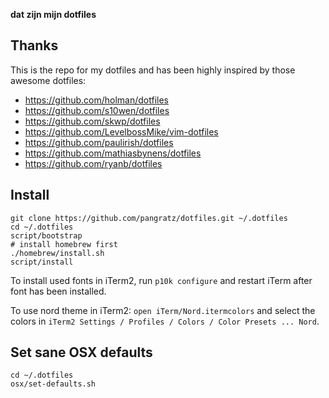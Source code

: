 **dat zijn mijn dotfiles**

## Thanks

This is the repo for my dotfiles and has been highly inspired by
those awesome dotfiles:

- https://github.com/holman/dotfiles
- https://github.com/s10wen/dotfiles
- https://github.com/skwp/dotfiles
- https://github.com/LevelbossMike/vim-dotfiles
- https://github.com/paulirish/dotfiles
- https://github.com/mathiasbynens/dotfiles
- https://github.com/ryanb/dotfiles


## Install

	git clone https://github.com/pangratz/dotfiles.git ~/.dotfiles
	cd ~/.dotfiles
	script/bootstrap
	# install homebrew first
	./homebrew/install.sh
	script/install

To install used fonts in iTerm2, run `p10k configure` and restart iTerm after
font has been installed.

To use nord theme in iTerm2: `open iTerm/Nord.itermcolors` and select the
colors in `iTerm2 Settings / Profiles / Colors / Color Presets ... Nord`.

## Set sane OSX defaults

	cd ~/.dotfiles
	osx/set-defaults.sh
